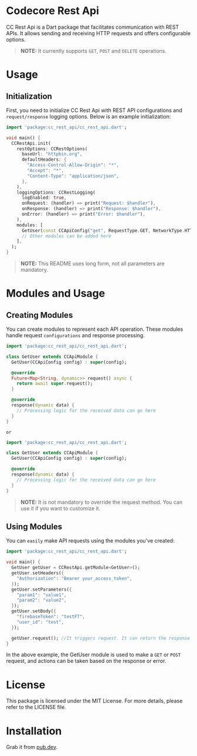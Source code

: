 
Codecore Rest Api
================================================================================

CC Rest Api is a Dart package that facilitates communication with REST APIs.
It allows sending and receiving HTTP requests and offers configurable options.

> **NOTE:** It currently supports `GET`, `POST` and `DELETE` operations.

Usage
================================================================================

Initialization
----------------------------------------

First, you need to initialize CC Rest Api with REST API configurations and
`request/response` logging options. Below is an example initialization:

``` dart
import 'package:cc_rest_api/cc_rest_api.dart';

void main() {
  CCRestApi.init(
    restOptions: CCRestOptions(
      baseUrl: "httpbin.org",
      defaultHeaders: {
        "Access-Control-Allow-Origin": "*",
        "Accept": "*",
        "Content-Type": "application/json",
      },
    ),
    loggingOptions: CCRestLogging(
      logEnabled: true,
      onRequest: (handler) => print("Request: $handler"),
      onResponse: (handler) => print("Response: $handler"),
      onError: (handler) => print("Error: $handler"),
    ),
    modules: [
      GetUser(const CCApiConfig("get", RequestType.GET, NetworkType.HTTPS)),
      // Other modules can be added here
    ],
  );
}
```

> **NOTE:** This README uses long form, not all parameters are mandatory.

Modules and Usage
================================================================================

Creating Modules
----------------------------------------

You can create modules to represent each API operation.
These modules handle request `configurations` and response processing.

``` dart
import 'package:cc_rest_api/cc_rest_api.dart';

class GetUser extends CCApiModule {
  GetUser(CCApiConfig config) : super(config);

  @override
  Future<Map<String, dynamic>> request() async {
    return await super.request();
  }

  @override
  response(dynamic data) {
    // Processing logic for the received data can go here
  }
}
```

`or`

``` dart
import 'package:cc_rest_api/cc_rest_api.dart';

class GetUser extends CCApiModule {
  GetUser(CCApiConfig config) : super(config);

  @override
  response(dynamic data) {
    // Processing logic for the received data can go here
  }
}
```

> **NOTE:** It is not mandatory to override the request method.
> You can use it if you want to customize it.

Using Modules
----------------------------------------

You can `easily` make API requests using the modules you've created:

``` dart
import 'package:cc_rest_api/cc_rest_api.dart';

void main() {
  GetUser getUser = CCRestApi.getModule<GetUser>();
  getUser.setHeaders({
    "Authorization": "Bearer your_access_token",
  });
  getUser.setParameters({
    "param1": "value1",
    "param2": "value2",
  });
  getUser.setBody({
    "firebaseToken": "testFT",
    "user_id": "test",
  });

  getUser.request(); //It triggers request. It can return the response value.
}
```

In the above example, the GetUser module is used to make a `GET` or `POST` request,
and actions can be taken based on the response or error.

License
================================================================================

This package is licensed under the MIT License. For more details, please refer to the LICENSE file.


Installation
================================================================================

Grab it from [pub.dev](https://pub.dev/packages/cc_rest_api/install).
